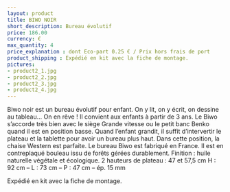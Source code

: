 ```yaml
---
layout: product
title: BIWO NOIR
short_description: Bureau évolutif
price: 186.00
currency: €
max_quantity: 4
price_explanation : dont Eco-part 0.25 € / Prix hors frais de port
product_shipping : Expédié en kit avec la fiche de montage. 
pictures:
- product2_1.jpg
- product2_2.jpg
- product2_3.jpg
- product2_4.jpg
---
```

Biwo noir est un bureau évolutif pour enfant.
On y lit, on y écrit, on dessine au tableau… On en rêve !
Il convient aux enfants à partir de 3 ans. Le Biwo s’accorde très bien avec le siège Grande vitesse ou le petit banc Benko quand il est en position basse. Quand l’enfant grandit, il suffit d’intervertir le plateau et la tablette pour avoir un bureau plus haut. Dans cette position, la chaise Western est parfaite.
Le bureau Biwo est fabriqué en France. Il est en contreplaqué bouleau issu de forêts gérées durablement.
Finition : huile naturelle végétale et écologique.
2 hauteurs de plateau : 47 et 57,5 cm
H : 92 cm – L : 73 cm – P : 47 cm – ép. 15 mm

Expédié en kit avec la fiche de montage.

